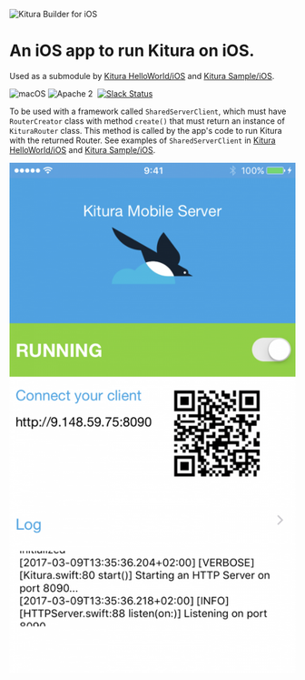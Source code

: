 ![Kitura Builder for iOS](https://raw.githubusercontent.com/IBM-Swift/Kitura-Builder-iOS/master/Documentation/KituraIOS.jpg)

# An iOS app to run Kitura on iOS.
Used as a submodule by [Kitura HelloWorld/iOS](https://github.com/IBM-Swift/Kitura-HelloWorld-iOS) and [Kitura Sample/iOS](https://github.com/IBM-Swift/Kitura-Sample-iOS).

![macOS](https://img.shields.io/badge/os-macOS-green.svg?style=flat)
![Apache 2](https://img.shields.io/badge/license-Apache2-blue.svg?style=flat)
&nbsp;[![Slack Status](http://swift-at-ibm-slack.mybluemix.net/badge.svg)](http://swift-at-ibm-slack.mybluemix.net/)

To be used with a framework called `SharedServerClient`, which must have `RouterCreator` class with method `create()` that must return an instance of `KituraRouter` class. This method is called by the app's code to run Kitura with the returned Router. See examples of `SharedServerClient` in [Kitura HelloWorld/iOS](https://github.com/IBM-Swift/Kitura-HelloWorld-iOS) and [Kitura Sample/iOS](https://github.com/IBM-Swift/Kitura-Sample-iOS).

![Kitura Mobile Server](https://raw.githubusercontent.com/IBM-Swift/Kitura-Mobile-Server/master/Documentation/KituraIOSMobileServer.png)

